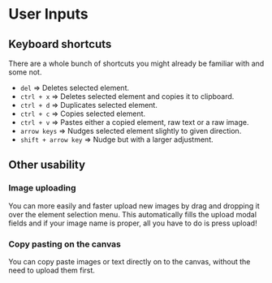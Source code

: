 # User Inputs

## Keyboard shortcuts

There are a whole bunch of shortcuts you might already be familiar with and some not.

- `del` => Deletes selected element.
- `ctrl + x` => Deletes selected element and copies it to clipboard.
- `ctrl + d` => Duplicates selected element.
- `ctrl + c` => Copies selected element.
- `ctrl + v` => Pastes either a copied element, raw text or a raw image.
- `arrow keys` => Nudges selected element slightly to given direction.
- `shift + arrow key` => Nudge but with a larger adjustment.

## Other usability

### Image uploading

You can more easily and faster upload new images by drag and dropping it over the element selection menu. This automatically fills the upload modal fields and if your image name is proper, all you have to do is press upload!

### Copy pasting on the canvas

You can copy paste images or text directly on to the canvas, without the need to upload them first.

